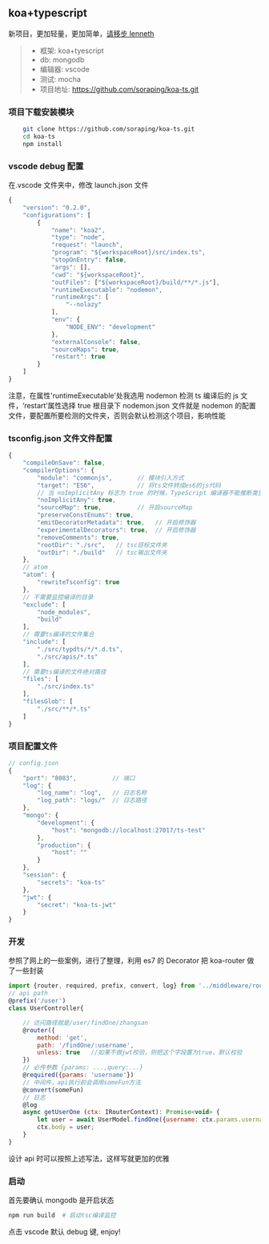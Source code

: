 ## koa+typescript

新项目，更加轻量，更加简单，[请移步 lenneth](https://github.com/soraping/lenneth)

> - 框架: koa+tyescript
> - db: mongodb
> - 编辑器: vscode
> - 测试: mocha
> - 项目地址: https://github.com/soraping/koa-ts.git

### 项目下载安装模块

```bash
    git clone https://github.com/soraping/koa-ts.git
    cd koa-ts
    npm install
```

### vscode debug 配置

在.vscode 文件夹中，修改 launch.json 文件

```JavaScript
{
    "version": "0.2.0",
    "configurations": [
        {
            "name": "koa2",
            "type": "node",
            "request": "launch",
            "program": "${workspaceRoot}/src/index.ts",
            "stopOnEntry": false,
            "args": [],
            "cwd": "${workspaceRoot}",
            "outFiles": ["${workspaceRoot}/build/**/*.js"],
            "runtimeExecutable": "nodemon",
            "runtimeArgs": [
                "--nolazy"
            ],
            "env": {
                "NODE_ENV": "development"
            },
            "externalConsole": false,
            "sourceMaps": true,
            "restart": true
        }
    ]
}
```

注意，在属性'runtimeExecutable'处我选用 nodemon 检测 ts 编译后的 js 文件，‘restart’属性选择 true
根目录下 nodemon.json 文件就是 nodemon 的配置文件，要配置所要检测的文件夹，否则会默认检测这个项目，影响性能

### tsconfig.json 文件文件配置

```JavaScript
{
    "compileOnSave": false,
    "compilerOptions": {
        "module": "commonjs",       // 模块引入方式
        "target": "ES6",            // 将ts文件转成es6的js代码
        // 当 noImplicitAny 标志为 true 的时候，TypeScript 编译器不能推断类型，它仍然生成 JavaScript 文件，但是报告一个错误。
        "noImplicitAny": true,
        "sourceMap": true,          // 开启sourceMap
        "preserveConstEnums": true,
        "emitDecoratorMetadata": true,   // 开启修饰器
        "experimentalDecorators": true,  // 开启修饰器
        "removeComments": true,
        "rootDir": "./src",   // tsc目标文件夹
        "outDir": "./build"   // tsc输出文件夹
    },
    // atom
    "atom": {
        "rewriteTsconfig": true
    },
    // 不需要监控编译的目录
    "exclude": [
        "node_modules",
        "build"
    ],
    // 需要ts编译的文件集合
    "include": [
        "./src/typdts/*/*.d.ts",
        "./src/apis/*.ts"
    ],
    // 需要ts编译的文件绝对路径
    "files": [
        "./src/index.ts"
    ],
    "filesGlob": [
        "./src/**/*.ts"
    ]
}
```

### 项目配置文件

```JavaScript
// config.json
{
    "port": "8083",          // 端口
    "log": {
        "log_name": "log",   // 日志名称
        "log_path": "logs/"  // 日志路径
    },
    "mongo": {
        "development": {
            "host": "mongodb://localhost:27017/ts-test"
        },
        "production": {
            "host": ""
        }
    },
    "session": {
        "secrets": "koa-ts"
    },
    "jwt": {
        "secret": "koa-ts-jwt"
    }
}
```

### 开发

参照了网上的一些案例，进行了整理，利用 es7 的 Decorator 把 koa-router 做了一些封装

```JavaScript
import {router, required, prefix, convert, log} from '../middleware/router';
// api path
@prefix('/user')
class UserController{

    // 访问路径就是/user/findOne/zhangsan
    @router({
        method: 'get',
        path: '/findOne/:username',
        unless: true   //如果不做jwt校验，则把这个字段置为true，默认校验
    })
    // 必传参数 {params: ...,query:...}
    @required({params: 'username'})
    // 中间件，api执行前会调用someFun方法
    @convert(someFun)
    // 日志
    @log
    async getUserOne (ctx: IRouterContext): Promise<void> {
        let user = await UserModel.findOne({username: ctx.params.username});
        ctx.body = user;
    }
}
```

设计 api 时可以按照上述写法，这样写就更加的优雅

### 启动

首先要确认 mongodb 是开启状态

```bash
npm run build  # 启动tsc编译监控
```

点击 vscode 默认 debug 键, enjoy!
